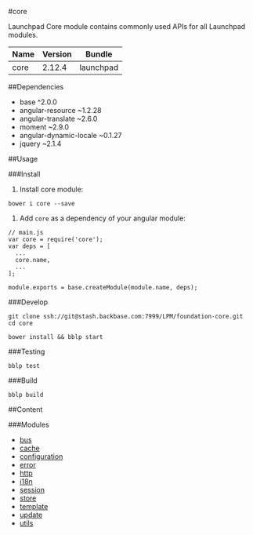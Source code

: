 #core

Launchpad Core module contains commonly used APIs for all Launchpad modules.

|  Name |  Version |  Bundle |
|--|--|--|
|  core |  2.12.4 |  launchpad |

##Dependencies


- base ^2.0.0
- angular-resource ~1.2.28
- angular-translate ~2.6.0
- moment ~2.9.0
- angular-dynamic-locale ~0.1.27
- jquery ~2.1.4

##Usage

###Install


1. Install core module:

```
bower i core --save
```

1. Add `core` as a dependency of your angular module:

```
// main.js
var core = require('core');
var deps = [
  ...
  core.name,
  ...
];

module.exports = base.createModule(module.name, deps);
```
###Develop

```
git clone ssh://git@stash.backbase.com:7999/LPM/foundation-core.git
cd core

bower install && bblp start
```
###Testing

```
bblp test
```
###Build

```
bblp build
```
##Content

###Modules


- [bus](scripts/modules/bus/README.md)
- [cache](scripts/modules/cache/README.md)
- [configuration](scripts/modules/configuration/README.md)
- [error](scripts/modules/error/README.md)
- [http](scripts/modules/http/README.md)
- [i18n](scripts/modules/i18n/README.md)
- [session](scripts/modules/session/README.md)
- [store](scripts/modules/store/README.md)
- [template](scripts/modules/template/README.md)
- [update](scripts/modules/update/README.md)
- [utils](scripts/modules/utils/README.md)

